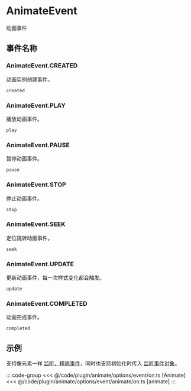 # AnimateEvent

动画事件

## 事件名称

### AnimateEvent.CREATED

动画实例创建事件。

`created`

### AnimateEvent.PLAY

播放动画事件。

`play`

### AnimateEvent.PAUSE

暂停动画事件。

`pause`

### AnimateEvent.STOP

停止动画事件。

`stop`

### AnimateEvent.SEEK

定位跳转动画事件。

`seek`

### AnimateEvent.UPDATE

更新动画事件，每一次样式变化都会触发。

`update`

### AnimateEvent.COMPLETED

动画完成事件。

`completed`

## 示例

支持像元素一样 [监听、移除事件](/reference/UI/on.md)，同时也支持初始化时传入 [监听事件对象](/plugin/in/animate/options/event.md)。

::: code-group
<<< @/code/plugin/animate/options/event/on.ts [Animate]
<<< @/code/plugin/animate/options/event/animate/on.ts [animate]
:::
